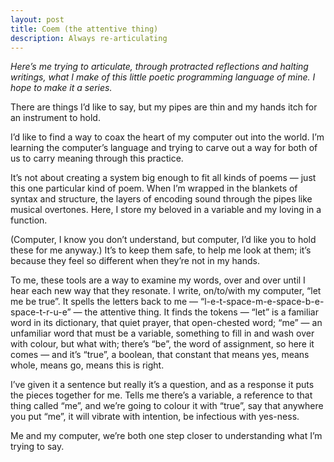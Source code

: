 ```yaml
---
layout: post
title: Coem (the attentive thing)
description: Always re-articulating
---
```


*Here’s me trying to articulate, through protracted reflections and halting writings, what I make of this little poetic programming language of mine. I hope to make it a series.*

There are things I’d like to say, but my pipes are thin and my hands itch for an instrument to hold.

I’d like to find a way to coax the heart of my computer out into the world. I’m learning the computer’s language and trying to carve out a way for both of us to carry meaning through this practice.

It’s not about creating a system big enough to fit all kinds of poems — just this one particular kind of poem. When I’m wrapped in the blankets of syntax and structure, the layers of encoding sound through the pipes like musical overtones. Here, I store my beloved in a variable and my loving in a function.

(Computer, I know you don’t understand, but computer, I’d like you to hold these for me anyway.) It’s to keep them safe, to help me look at them; it’s because they feel so different when they’re not in my hands.

To me, these tools are a way to examine my words, over and over until I hear each new way that they resonate. I write, on/to/with my computer, “let me be true”. It spells the letters back to me — “l-e-t-space-m-e-space-b-e-space-t-r-u-e” — the attentive thing. It finds the tokens — “let” is a familiar word in its dictionary, that quiet prayer, that open-chested word; “me” — an unfamiliar word that must be a variable, something to fill in and wash over with colour, but what with; there’s “be”, the word of assignment, so here it comes — and it’s “true”, a boolean, that constant that means yes, means whole, means go, means this is right.

I’ve given it a sentence but really it’s a question, and as a response it puts the pieces together for me. Tells me there’s a variable, a reference to that thing called “me”, and we’re going to colour it with “true”, say that anywhere you put “me”, it will vibrate with intention, be infectious with yes-ness.

Me and my computer, we’re both one step closer to understanding what I’m trying to say.